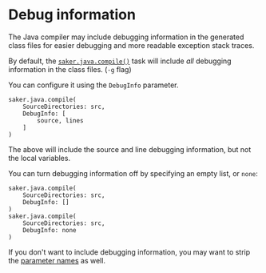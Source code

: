 # Debug information

The Java compiler may include debugging information in the generated class files for easier debugging and more readable exception stack traces.

By default, the [`saker.java.compile()`](/taskdoc/saker.java.compile.html) task will include *all* debugging information in the class files. (`-g` flag)

You can configure it using the `DebugInfo` parameter.

```sakerscript
saker.java.compile(
	SourceDirectories: src,
	DebugInfo: [
		source, lines
	]
)
```

The above will include the source and line debugging information, but not the local variables.

You can turn debugging information off by specifying an empty list, or `none`:

```sakerscript
saker.java.compile(
	SourceDirectories: src,
	DebugInfo: []
)
saker.java.compile(
	SourceDirectories: src,
	DebugInfo: none
)
```

If you don't want to include debugging information, you may want to strip the [parameter names](parameternames.md) as well.